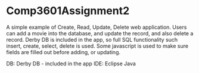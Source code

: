 # Comp3601Assignment2
A simple example of Create, Read, Update, Delete web application.
Users can add a movie into the database, and update the record, and also delete a record.
Derby DB is included in the app, so full SQL functionality such insert, create, select, delete is used.
Some javascript is used to make sure fields are filled out before adding, or updating.

DB: Derby DB - included in the app
IDE: Eclipse
Java
